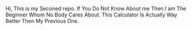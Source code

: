 Hi, This is my Seconed repo. If You Do Not Know About me Then I am The Beginner Whom No Body Cares About. This Calculator Is Actually Way Better Then My Previous One.
